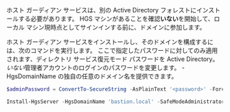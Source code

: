 ホスト ガーディアン サービスは、別の Active Directory フォレストにインストールする必要があります。
HGS マシンがあることを確認**いない**を開始して、ローカル マシン現時点としてサインインする前に、ドメインに参加します。

ホスト ガーディアン サービスをインストールし、そのドメインを構成するには、次のコマンドを実行します。
ここで指定したパスワードに対してのみ適用されます、ディレクトリ サービス復元モード パスワードを Active Directory。*いない*管理者アカウントのログインのパスワードを変更します。
-HgsDomainName の独自の任意のドメイン名を提供できます。

```powershell
$adminPassword = ConvertTo-SecureString -AsPlainText '<password>' -Force

Install-HgsServer -HgsDomainName 'bastion.local' -SafeModeAdministratorPassword $adminPassword -Restart
```

<!-- Appears in guarded-fabric-install-hgs-default.md and set-up-hgs-for-always-encrypted-in-sql-server.md
-->
